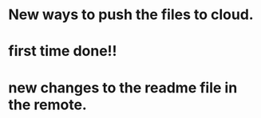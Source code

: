 # New ways to push the files to cloud.
# first time done!!
# new changes to the readme file in the remote.
